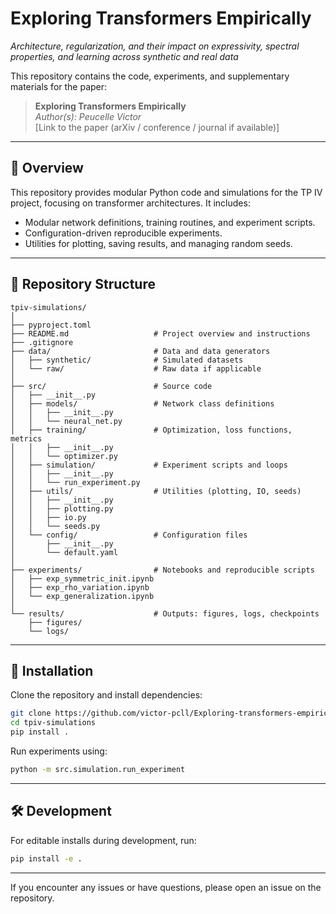 # Exploring Transformers Empirically  
*Architecture, regularization, and their impact on expressivity, spectral properties, and learning across synthetic and real data*

This repository contains the code, experiments, and supplementary materials for the paper:

> **Exploring Transformers Empirically**  
> *Author(s): Peucelle Victor*  
> [Link to the paper (arXiv / conference / journal if available)]

---

## 📖 Overview  
This repository provides modular Python code and simulations for the TP IV project, focusing on transformer architectures. It includes:

- Modular network definitions, training routines, and experiment scripts.  
- Configuration-driven reproducible experiments.  
- Utilities for plotting, saving results, and managing random seeds.

---

## 📂 Repository Structure

```
tpiv-simulations/
│
├── pyproject.toml              
├── README.md                   # Project overview and instructions
├── .gitignore
├── data/                       # Data and data generators
│   ├── synthetic/              # Simulated datasets
│   └── raw/                    # Raw data if applicable
│
├── src/                        # Source code
│   ├── __init__.py
│   ├── models/                 # Network class definitions
│   │   ├── __init__.py
│   │   └── neural_net.py
│   ├── training/               # Optimization, loss functions, metrics
│   │   ├── __init__.py
│   │   └── optimizer.py
│   ├── simulation/             # Experiment scripts and loops
│   │   ├── __init__.py
│   │   └── run_experiment.py
│   ├── utils/                  # Utilities (plotting, IO, seeds)
│   │   ├── __init__.py
│   │   ├── plotting.py
│   │   ├── io.py
│   │   └── seeds.py
│   └── config/                 # Configuration files
│       ├── __init__.py
│       └── default.yaml
│
├── experiments/                # Notebooks and reproducible scripts
│   ├── exp_symmetric_init.ipynb
│   ├── exp_rho_variation.ipynb
│   └── exp_generalization.ipynb
│
└── results/                    # Outputs: figures, logs, checkpoints
    ├── figures/
    └── logs/
```

---

## 🚀 Installation

Clone the repository and install dependencies:

```bash
git clone https://github.com/victor-pcll/Exploring-transformers-empirically.git
cd tpiv-simulations
pip install .
```

Run experiments using:

```bash
python -m src.simulation.run_experiment
```

---

## 🛠️ Development

For editable installs during development, run:

```bash
pip install -e .
```

---

If you encounter any issues or have questions, please open an issue on the repository.
